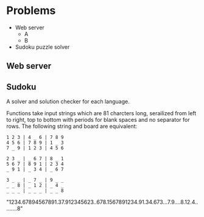 # Problems

* Web server
  * A
  * B
* Sudoku puzzle solver

## Web server



## Sudoku

A solver and solution checker for each language.

Functions take input strings which are 81 charcters long, serailized from left to right, top to bottom 
with periods for blank spaces and no separator for rows. The following string and board are equivalent:

`1 2 3 | 4 _ 6 | 7 8 9`  
`4 5 6 | 7 8 9 | 1 _ 3`  
`7 _ 9 | 1 2 3 | 4 5 6`  
  
`2 3 _ | _ 6 7 | 8 _ 1`  
`5 6 7 | 8 9 1 | 2 3 4`  
`_ 9 1 | _ 3 4 | _ 6 7`  
  
`3 _ _ | _ 7 _ | 9 _ _`  
`_ _ 8 | _ 1 2 | _ 4 _`  
`_ _ _ | _ _ _ | _ _ 8`  
  
"1234.67894567891.37.912345623..678.1567891234.91.34.673...7.9....8.12.4.........8"
